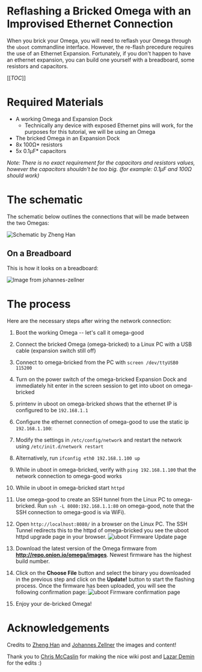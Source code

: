 # Reflashing a Bricked Omega with an Improvised Ethernet Connection

When you brick your Omega, you will need to reflash your Omega through the `uboot` commandline interface. However, the re-flash precedure requires the use of an Ethernet Expansion. Fortunately, if you don't happen to have an ethernet expansion, you can build one yourself with a breadboard, some resistors and capacitors.

[[_TOC_]]

# Required Materials

* A working Omega and Expansion Dock
  * Technically any device with exposed Ethernet pins will work, for the purposes for this tutorial, we will be using an Omega
* The bricked Omega in an Expansion Dock
* 8x 100Ω* resistors 
* 5x 0.1µF* capacitors
 
*Note: There is no exact requirement for the capacitors and resistors values, however the capacitors shouldn't be too big. (for example: 0.1µF and 100Ω should work)*

# The schematic

The schematic below outlines the connections that will be made between the two Omegas:

![Schematic by Zheng Han](https://onion-cdn.s3.amazonaws.com/community/images/transformerless_ethernet.jpg)


## On a Breadboard

This is how it looks on a breadboard:

![Image from johannes-zellner](https://community.onion.io/uploads/files/1448652521918-2015-11-27_omega_breadboard_network.jpg)


# The process

Here are the necessary steps after wiring the network connection:

1. Boot the working Omega -- let's call it omega-good
 
2. Connect the bricked Omega (omega-bricked) to a Linux PC with a USB cable (expansion switch still off)
 
3. Connect to omega-bricked from the PC with `screen /dev/ttyUSB0 115200`
 
4. Turn on the power switch of the omega-bricked Expansion Dock and immediately hit enter in the screen session to get into uboot on omega-bricked
 
5. printenv in uboot on omega-bricked shows that the ethernet IP is configured to be `192.168.1.1`

6. Configure the ethernet connection of omega-good to use the static ip `192.168.1.100`:
  1. Modify the settings in `/etc/config/network` and restart the network using `/etc/init.d/network restart`
  2. Alternatively, run `ifconfig eth0 192.168.1.100 up`
 
7. While in uboot in omega-bricked, verify with `ping 192.168.1.100` that the network connection to omega-good works
 
8. While in uboot in omega-bricked start `httpd`
 
9. Use omega-good to create an SSH tunnel from the Linux PC to omega-bricked. Run `ssh -L 8080:192.168.1.1:80` on omega-good, note that the SSH connection to omega-good is via WiFi).
 
10. Open `http://localhost:8080/` in a browser on the Linux PC. The SSH Tunnel redirects this to the httpd of omega-bricked you see the uboot httpd upgrade page in your browser.
![uboot Firmware Update page](https://i.imgur.com/hS2fHtL.png)

11. Download the latest version of the Omega firmware from **http://repo.onion.io/omega/images**. Newest firmware has the highest build number.

12. Click on the **Choose File** button and select the binary you downloaded in the previous step and click on the **Update!** button to start the flashing process. Once the firmware has been uploaded, you will see the following confirmation page:
![uboot Firmware confirmation page](https://i.imgur.com/bJ3HEBZ.png)

13. Enjoy your de-bricked Omega!




# Acknowledgements

Credits to [Zheng Han](https://community.onion.io/user/zheng-han) and [Johannes Zellner](https://community.onion.io/user/johannes-zellner) the images and content!

Thank you to [Chris McCaslin](https://community.onion.io/user/chris-mccaslin) for making the nice wiki post and [Lazar Demin](https://community.onion.io/user/lazar-demin) for the edits :)

